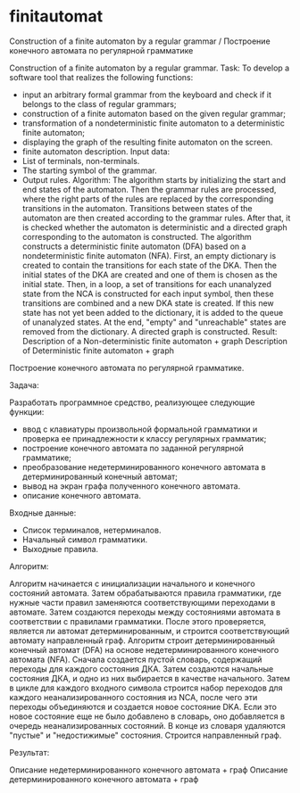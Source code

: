 # finitautomat
Construction of a finite automaton by a regular grammar / Построение конечного автомата по регулярной грамматике

Construction of a finite automaton by a regular grammar.
Task: 
To develop a software tool that realizes the following functions: 
- input an arbitrary formal grammar from the keyboard and check if it belongs to the class of regular grammars; 
- construction of a finite automaton based on the given regular grammar; 
- transformation of a nondeterministic finite automaton to a deterministic finite automaton; 
- displaying the graph of the resulting finite automaton on the screen. 
- finite automaton description.
Input data:
- List of terminals, non-terminals.
- The starting symbol of the grammar.
- Output rules.
Algorithm:
The algorithm starts by initializing the start and end states of the automaton. Then the grammar rules are processed, where the right parts of the rules are replaced by the corresponding transitions in the automaton. Transitions between states of the automaton are then created according to the grammar rules. After that, it is checked whether the automaton is deterministic and a directed graph corresponding to the automaton is constructed.
The algorithm constructs a deterministic finite automaton (DFA) based on a nondeterministic finite automaton (NFA). First, an empty dictionary is created to contain the transitions for each state of the DKA. Then the initial states of the DKA are created and one of them is chosen as the initial state. Then, in a loop, a set of transitions for each unanalyzed state from the NCA is constructed for each input symbol, then these transitions are combined and a new DKA state is created. If this new state has not yet been added to the dictionary, it is added to the queue of unanalyzed states. At the end, "empty" and "unreachable" states are removed from the dictionary. A directed graph is constructed.
Result:
Description of a Non-deterministic finite automaton + graph 
Description of Deterministic finite automaton + graph

Построение конечного автомата по регулярной грамматике.

Задача: 

Разработать программное средство, реализующее следующие функции: 

- ввод с клавиатуры произвольной формальной грамматики и проверка ее принадлежности к классу регулярных грамматик; 
- построение конечного автомата по заданной регулярной грамматике; 
- преобразование недетерминированного конечного автомата в детерминированный конечный автомат; 
- вывод на экран графа полученного конечного автомата. 
- описание конечного автомата.

Входные данные:

- Список терминалов, нетерминалов.
- Начальный символ грамматики.
- Выходные правила.

Алгоритм:

Алгоритм начинается с инициализации начального и конечного состояний автомата. Затем обрабатываются правила грамматики, где нужные части правил заменяются соответствующими переходами в автомате. Затем создаются переходы между состояниями автомата в соответствии с правилами грамматики. После этого проверяется, является ли автомат детерминированным, и строится соответствующий автомату направленный граф.
Алгоритм строит детерминированный конечный автомат (DFA) на основе недетерминированного конечного автомата (NFA). Сначала создается пустой словарь, содержащий переходы для каждого состояния ДКА. Затем создаются начальные состояния ДКА, и одно из них выбирается в качестве начального. Затем в цикле для каждого входного символа строится набор переходов для каждого неанализированного состояния из NCA, после чего эти переходы объединяются и создается новое состояние DKA. Если это новое состояние еще не было добавлено в словарь, оно добавляется в очередь неанализированных состояний. В конце из словаря удаляются "пустые" и "недостижимые" состояния. Строится направленный граф.

Результат:

Описание недетерминированного конечного автомата + граф 
Описание детерминированного конечного автомата + граф
